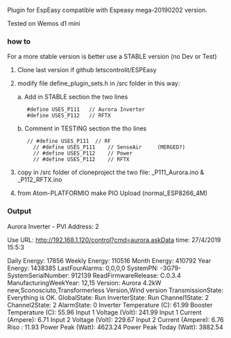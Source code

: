 Plugin for EspEasy compatible with Espeasy mega-20190202 version.

Tested on Wemos d1 mini

### how to
For a more stable version is better use a STABLE version (no Dev or Test)

1. Clone last version if github letscontrolit/ESPEasy
2. modify file define_plugin_sets.h in /src folder in this way:

   a. Add in STABLE section the two lines
   
          #define USES_P111   // Aurora Inverter
          #define USES_P112   // RFTX
      
   b. Comment in TESTING section the tho lines
   
          // #define USES_P111	// RF
	        // #define USES_P111	// SenseAir     (MERGED?)
	        // #define USES_P112	// Power
	        // #define USES_P112	// RFTX
    
3. copy in /src folder of cloneproject the two file: _P111_Aurora.ino & _P112_RFTX.ino
4. from Atom-PLATFORMIO make PIO Upload (normal_ESP8266_4M)


### Output


Aurora Inverter - PVI Address: 2

Use URL: http://192.168.1.120/control?cmd=aurora,askData time: 27/4/2019 15:5:3

Daily Energy: 17856
Weekly Energy: 110516
Month Energy: 410792
Year Energy: 1438385
LastFourAlarms: 0,0,0,0
SystemPN: -3G79-
SystemSerialNumber: 912139
ReadFirmwareRelease: C.0.3.4
ManufacturingWeekYear: 12,15
Version: Aurora 4.2kW new,Sconosciuto,Transformerless Version,Wind version
TransmissionState: Everything is OK.
GlobalState: Run
InverterState: Run
Channel1State: 2
Channel2State: 2
AlarmState: 0
Inverter Temperature (C): 61.99
Booster Temperature (C): 55.96
Input 1 Voltage (Volt): 241.99
Input 1 Current (Ampere): 6.71
Input 2 Voltage (Volt): 229.67
Input 2 Current (Ampere): 6.76
Riso : 11.93
Power Peak (Watt): 4623.24
Power Peak Today (Watt): 3882.54
